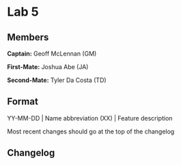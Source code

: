 # Lab 5

## Members

**Captain:** Geoff McLennan (GM)

**First-Mate:** Joshua Abe (JA)

**Second-Mate:** Tyler Da Costa (TD)

## Format
YY-MM-DD | Name abbreviation (XX) | Feature description

Most recent changes should go at the top of the changelog

## Changelog
